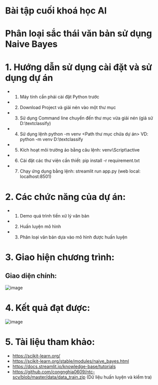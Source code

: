 # Bài tập cuối khoá học AI
# Phân loại sắc thái văn bản sử dụng Naive Bayes
# 1. Hướng dẫn sử dụng cài đặt và sử dụng dự án
- 1. Máy tính cần phải cài đặt Python trước 
- 2. Download Project và giải nén vào một thư mục
- 3. Sử dụng Command line chuyển đến thư mục vừa giải nén (giả sử D:\textclassify)
- 4. Sử dụng lệnh python -m venv <Path thư mục chứa dự án> VD: python -m venv D:\textclassify
- 5. Kích hoạt môi trường ảo bằng câu lệnh: venv\Script\active
- 6. Cài đặt các thư viện cần thiết: pip install -r requirement.txt
- 7. Chạy ứng dụng bằng lệnh: streamlit run app.py (web local: localhost:8501)
# 2. Các chức năng của dự án:
- 1. Demo quá trình tiền xử lý văn bản
- 2. Huấn luyện mô hình
- 3. Phân loại văn bản dựa vào mô hình được huấn luyện
# 3. Giao hiện chương trình:
## Giao diện chính:
![image](https://github.com/hthanhtin/textclassify/assets/34848730/e8f6cf9f-e893-40e9-babc-1fcfbb6e9f2a)
# 4. Kết quả đạt được:
![image](https://github.com/hthanhtin/textclassify/assets/34848730/6d18ee9a-3e9f-4903-a3b4-6b071ef193ce)
# 5. Tài liệu tham khảo:
* https://scikit-learn.org/
* https://scikit-learn.org/stable/modules/naive_bayes.html
* https://docs.streamlit.io/knowledge-base/tutorials
* https://github.com/congnghia0609/ntc-scv/blob/master/data/data_train.zip (Dữ liệu huấn luyện và kiểm tra)
